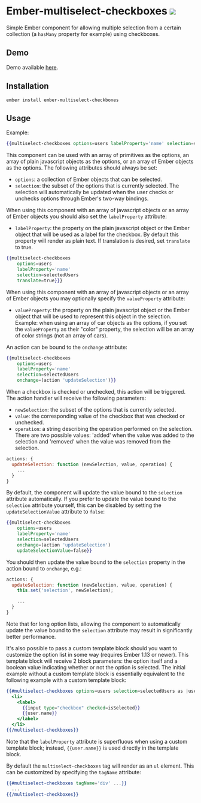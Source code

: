 # Ember-multiselect-checkboxes [![](https://travis-ci.org/RSSchermer/ember-multiselect-checkboxes.svg?branch=master)](https://travis-ci.org/RSSchermer/ember-multiselect-checkboxes)

Simple Ember component for allowing multiple selection from a certain collection (a `hasMany` property for example)
using checkboxes.

## Demo
Demo available [here](https://rsschermer.github.io/ember-multiselect-checkboxes/).

## Installation

`ember install ember-multiselect-checkboxes`

## Usage

Example:

``` handlebars
{{multiselect-checkboxes options=users labelProperty='name' selection=selectedUsers}}
```

This component can be used with an array of primitives as the options, an array of plain javascript objects as the
options, or an array of Ember objects as the options. The following attributes should always be set:

* `options`: a collection of Ember objects that can be selected.
* `selection`: the subset of the options that is currently selected. The selection will automatically be updated when
  the user checks or unchecks options through Ember's two-way bindings.

When using this component with an array of javascript objects or an array of Ember objects you should also set the
`labelProperty` attribute:

* `labelProperty`: the property on the plain javascript object or the Ember object that will be used as a label for the
  checkbox.  By default this property will render as plain text.  If translation is desired, set `translate` to true.

```handlebars
{{multiselect-checkboxes
    options=users
    labelProperty='name'
    selection=selectedUsers
    translate=true}}}
```

When using this component with an array of javascript objects or an array of Ember objects you may optionally specify
the `valueProperty` attribute:

* `valueProperty`: the property on the plain javascript object or the Ember object that will be used to represent this
  object in the selection. Example: when using an array of car objects as the options, if you set the `valueProperty`
  as their "color" property, the selection will be an array of color strings (not an array of cars).

An action can be bound to the `onchange` attribute:

```handlebars
{{multiselect-checkboxes
    options=users
    labelProperty='name'
    selection=selectedUsers
    onchange=(action 'updateSelection')}}
```

When a checkbox is checked or unchecked, this action will be triggered. The action handler will receive the following
parameters:

* `newSelection`: the subset of the options that is currently selected.
* `value`: the corresponding value of the checkbox that was checked or unchecked.
* `operation`: a string describing the operation performed on the selection. There are two possible values: 'added' when
  the value was added to the selection and 'removed' when the value was removed from the selection.

```js
actions: {
  updateSelection: function (newSelection, value, operation) {
    ...
  }
}
```

By default, the component will update the value bound to the `selection` attribute automatically. If you prefer to
update the value bound to the `selection` attribute yourself, this can be disabled by setting the `updateSelectionValue`
attribute to `false`:

```handlebars
{{multiselect-checkboxes
    options=users
    labelProperty='name'
    selection=selectedUsers
    onchange=(action 'updateSelection')
    updateSelectionValue=false}}
```

You should then update the value bound to the `selection` property in the action bound to `onchange`, e.g.:

```js
actions: {
  updateSelection: function (newSelection, value, operation) {
    this.set('selection', newSelection);

    ...
  }
}
```

Note that for long option lists, allowing the component to automatically update the value bound to the `selection`
attribute may result in significantly better performance.

It's also possible to pass a custom template block should you want to customize the option list in some way (requires
Ember 1.13 or newer). This template block will receive 2 block parameters: the option itself and a boolean value
indicating whether or not the option is selected. The initial example without a custom template block is essentially
equivalent to the following example with a custom template block:

```handlebars
{{#multiselect-checkboxes options=users selection=selectedUsers as |user isSelected|}}
  <li>
    <label>
      {{input type="checkbox" checked=isSelected}}
      {{user.name}}
    </label>
  </li>
{{/multiselect-checkboxes}}
```

Note that the `labelProperty` attribute is superfluous when using a custom template block; instead, `{{user.name}}` is
used directly in the template block.

By default the `multiselect-checkboxes` tag will render as an `ul` element. This can be customized by specifying the
`tagName` attribute:

```handlebars
{{#multiselect-checkboxes tagName='div' ...}}
  ...
{{/multiselect-checkboxes}}
```
